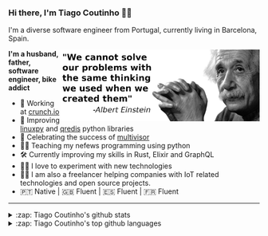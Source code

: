 ### Hi there, I'm Tiago Coutinho 🧑‍💻

I'm a diverse software engineer from Portugal, currently living in Barcelona, Spain.
  
  <img width="400" align="right" src="resources/albert_einstein.png" />

**I'm a husband, father, software engineer, bike addict** 

- 💼 Working at [crunch.io][1]
- 🐍 Improving [linuxpy][7] and [qredis][8] python libraries
- 🎉 Celebrating the success of [multivisor][4]
- 🧑‍🏫 Teaching my nefews programming using python 
- 🛠 Currently improving my skills in Rust, Elixir and GraphQL 
- 👨‍🔬 I love to experiment with new technologies
- 🧑‍🔧 I am also a freelancer helping companies with IoT related technologies
  and open source projects.
- 🇵🇹 Native | 🇬🇧 Fluent | 🇪🇸 Fluent | 🇫🇷 Fluent

---
<div>
<div>
<details>
  <summary>:zap: Tiago Coutinho's github stats</summary>
  <p align="center"> 
    <img width="500" src="https://github-readme-stats.vercel.app/api?username=tiagocoutinho&show_icons=true&hide_border=true&hide_title=true" />
  </p>
</details>
</div>
<div>
<details>
  <summary>:zap: Tiago Coutinho's top github languages</summary>
  <p align="center">
    <img src="https://github-readme-stats.vercel.app/api/top-langs/?username=tiagocoutinho" />
  </p>
</details>
</div>
</div>

[1]: https://crunch.io/
[2]: https://github.com/tiagocoutinho/sockio
[3]: https://github.com/tiagocoutinho/serialio
[4]: https://github.com/tiagocoutinho/multivisor
[5]: https://github.com/tiagocoutinho/modbus-proxy
[6]: https://github.com/tiagocoutinho/modbus-proxy-rs
[7]: https://github.com/tiagocoutinho/v4l2py
[8]: https://github.com/tiagocoutinho/qredis
[9]: https://github.com/tiagocoutinho/linuxpy
